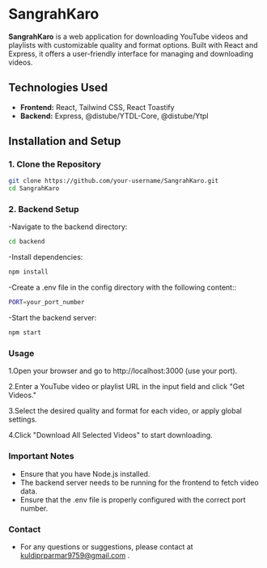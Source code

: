 # SangrahKaro

**SangrahKaro** is a web application for downloading YouTube videos and playlists with customizable quality and format options. Built with React and Express, it offers a user-friendly interface for managing and downloading videos.

## Technologies Used

- **Frontend:** React, Tailwind CSS, React Toastify
- **Backend:** Express, @distube/YTDL-Core, @distube/Ytpl

## Installation and Setup

### 1. Clone the Repository

```bash
git clone https://github.com/your-username/SangrahKaro.git
cd SangrahKaro
```

### 2. Backend Setup
-Navigate to the backend directory:

```bash
cd backend
```
-Install dependencies:

```bash
npm install
```
-Create a .env file in the config directory with the following content::

```bash
PORT=your_port_number
```

-Start the backend server:

```bash
npm start
```

### Usage
1.Open your browser and go to http://localhost:3000  (use your port).  

2.Enter a YouTube video or playlist URL in the input field and click "Get Videos."  

3.Select the desired quality and format for each video, or apply global settings.  

4.Click "Download All Selected Videos" to start downloading.  


### Important Notes

- Ensure that you have Node.js installed.
- The backend server needs to be running for the frontend to fetch video data.
- Ensure that the .env file is properly configured with the correct port number.

### Contact

- For any questions or suggestions, please contact at kuldiprparmar9759@gmail.com .

